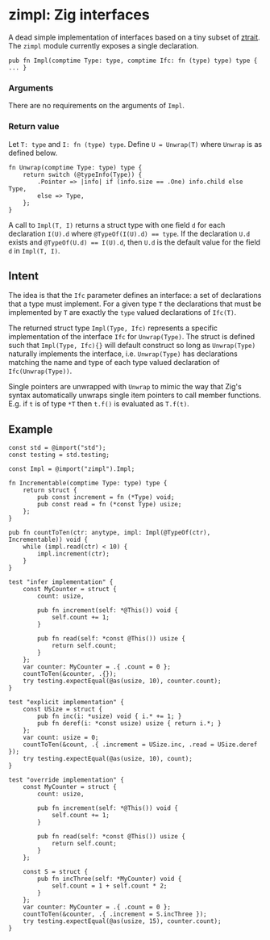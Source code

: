 # zimpl: Zig interfaces

A dead simple implementation of interfaces based on a tiny subset of
[ztrait][1].  The `zimpl` module currently exposes a single declaration.

```Zig
pub fn Impl(comptime Type: type, comptime Ifc: fn (type) type) type { ... }
```

### Arguments

There are no requirements on the arguments of `Impl`.

### Return value

Let `T: type` and `I: fn (type) type`. Define `U = Unwrap(T)` where
`Unwrap` is as defined below.

```Zig
fn Unwrap(comptime Type: type) type {
    return switch (@typeInfo(Type)) {
        .Pointer => |info| if (info.size == .One) info.child else Type,
        else => Type,
    };
}
```

A call to `Impl(T, I)` returns a struct type with one field `d`
for each declaration `I(U).d` where `@TypeOf(I(U).d) == type`. If the
declaration `U.d` exists and `@TypeOf(U.d) == I(U).d`, then `U.d` is
the default value for the field `d` in `Impl(T, I)`.

## Intent

The idea is that the `Ifc` parameter defines an interface: a set of
declarations that a type must implement. For a given type `T` the
declarations that must be implemented by `T` are exactly the
`type` valued declarations of `Ifc(T)`.

The returned struct type `Impl(Type, Ifc)` represents a specific
implementation of the interface `Ifc` for `Unwrap(Type)`. The struct
is defined such that `Impl(Type, Ifc){}` will
default construct so long as `Unwrap(Type)` naturally implements the
interface, i.e. `Unwrap(Type)` has declarations matching the name
and type of each type valued declaration of `Ifc(Unwrap(Type))`.

Single pointers are unwrapped with `Unwrap` to mimic the way that Zig's syntax
automatically unwraps single item pointers to call member functions.
E.g. if `t` is of type `*T` then `t.f()` is evaluated as `T.f(t)`.

## Example

```Zig
const std = @import("std");
const testing = std.testing;

const Impl = @import("zimpl").Impl;

fn Incrementable(comptime Type: type) type {
    return struct {
        pub const increment = fn (*Type) void;
        pub const read = fn (*const Type) usize;
    };
}

pub fn countToTen(ctr: anytype, impl: Impl(@TypeOf(ctr), Incrementable)) void {
    while (impl.read(ctr) < 10) {
        impl.increment(ctr);
    }
}

test "infer implementation" {
    const MyCounter = struct {
        count: usize,

        pub fn increment(self: *@This()) void {
            self.count += 1;
        }
     
        pub fn read(self: *const @This()) usize {
            return self.count;
        }
    };
    var counter: MyCounter = .{ .count = 0 };
    countToTen(&counter, .{});
    try testing.expectEqual(@as(usize, 10), counter.count);
}

test "explicit implementation" {
    const USize = struct {
        pub fn inc(i: *usize) void { i.* += 1; }
        pub fn deref(i: *const usize) usize { return i.*; }
    };
    var count: usize = 0;
    countToTen(&count, .{ .increment = USize.inc, .read = USize.deref });
    try testing.expectEqual(@as(usize, 10), count); 
}

test "override implementation" {
    const MyCounter = struct {
        count: usize,

        pub fn increment(self: *@This()) void {
            self.count += 1;
        }
     
        pub fn read(self: *const @This()) usize {
            return self.count;
        }
    };

    const S = struct {
        pub fn incThree(self: *MyCounter) void {
            self.count = 1 + self.count * 2;
        }
    };
    var counter: MyCounter = .{ .count = 0 };
    countToTen(&counter, .{ .increment = S.incThree });
    try testing.expectEqual(@as(usize, 15), counter.count);
}

```

[1]: https://github.com/permutationlock/ztrait
